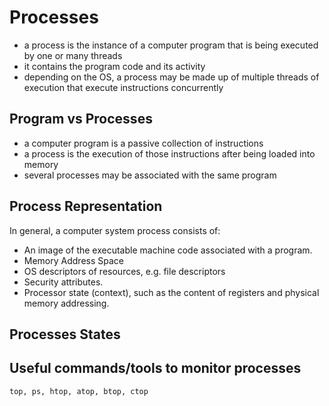 # Processes

  * a process is the instance of a computer program that is being executed by one or many threads
  * it contains the program code and its activity
  * depending on the OS, a process may be made up of multiple threads of execution that execute instructions concurrently


## Program vs Processes
  * a computer program is a passive collection of instructions
  * a process is the execution of those instructions after being loaded into memory
  * several processes may be associated with the same program

## Process Representation
In general, a computer system process consists of:
  - An image of the executable machine code associated with a program.
  - Memory Address Space
  - OS descriptors of resources, e.g. file descriptors
  - Security attributes.
  - Processor state (context), such as the content of registers and physical memory addressing.


## Processes States


## Useful commands/tools to monitor processes

    top, ps, htop, atop, btop, ctop
